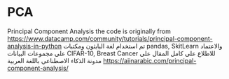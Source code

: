 # PCA
Principal Component Analysis
the code is originally from https://www.datacamp.com/community/tutorials/principal-component-analysis-in-python
تم استخدام لغة البايثون ومكتبات pandas, SkitLearn
والاعتماد على مجموعات البيانات CIFAR-10, Breast Cancer
للاطلاع على كامل المقال على مدونة الذكاء الاصطناعي باللغة العربية
https://aiinarabic.com/principal-component-analysis/
